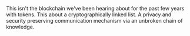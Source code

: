 This isn't the blockchain we've been hearing about for the past few years with tokens. This about a cryptographically linked list. A privacy and security preserving communication mechanism via an unbroken chain of knowledge.
